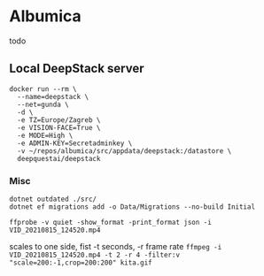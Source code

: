# Albumica
todo

## Local DeepStack server
```
docker run --rm \
  --name=deepstack \
  --net=gunda \
  -d \
  -e TZ=Europe/Zagreb \
  -e VISION-FACE=True \
  -e MODE=High \
  -e ADMIN-KEY=Secretadminkey \
  -v ~/repos/albumica/src/appdata/deepstack:/datastore \
  deepquestai/deepstack
```

### Misc
```
dotnet outdated ./src/
dotnet ef migrations add -o Data/Migrations --no-build Initial
```

`ffprobe -v quiet -show_format -print_format json -i VID_20210815_124520.mp4`

scales to one side, fist -t seconds, -r frame rate
`ffmpeg -i VID_20210815_124520.mp4 -t 2 -r 4 -filter:v "scale=200:-1,crop=200:200" kita.gif`